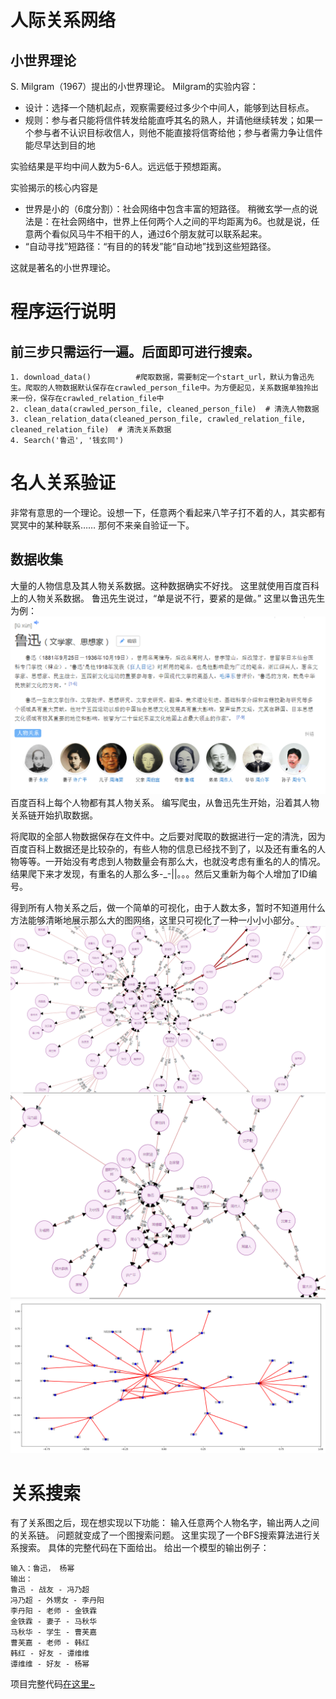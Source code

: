 
# 人际关系网络

## 小世界理论
S. Milgram（1967）提出的小世界理论。
Milgram的实验内容：
+ 设计：选择一个随机起点，观察需要经过多少个中间人，能够到达目标点。
+ 规则：参与者只能将信件转发给能直呼其名的熟人，并请他继续转发；如果一个参与者不认识目标收信人，则他不能直接将信寄给他；参与者需力争让信件能尽早达到目的地

实验结果是平均中间人数为5-6人。远远低于预想距离。

实验揭示的核心内容是
+ 世界是小的（6度分割）：社会网络中包含丰富的短路径。
稍微玄学一点的说法是：在社会网络中，世界上任何两个人之间的平均距离为6。也就是说，任意两个看似风马牛不相干的人，通过6个朋友就可以联系起来。
+ “自动寻找”短路径：“有目的的转发”能“自动地”找到这些短路径。

这就是著名的小世界理论。

# 程序运行说明
## 前三步只需运行一遍。后面即可进行搜索。

	1. download_data()			#爬取数据，需要制定一个start_url，默认为鲁迅先生。爬取的人物数据默认保存在crawled_person_file中。为方便起见，关系数据单独拎出来一份，保存在crawled_relation_file中
	2. clean_data(crawled_person_file, cleaned_person_file)  # 清洗人物数据
	3. clean_relation_data(cleaned_person_file, crawled_relation_file, cleaned_relation_file)  # 清洗关系数据
	4. Search('鲁迅', '钱玄同')


# 名人关系验证
非常有意思的一个理论。设想一下，任意两个看起来八竿子打不着的人，其实都有冥冥中的某种联系……
那何不来亲自验证一下。

## 数据收集
大量的人物信息及其人物关系数据。这种数据确实不好找。
这里就使用百度百科上的人物关系数据。
鲁迅先生说过，“单是说不行，要紧的是做。”
这里以鲁迅先生为例：
![百度百科-鲁迅](https://github.com/LHYxx/LHYxx.github.io/blob/master/2020/03/04/%E5%90%8D%E4%BA%BA%E5%85%B3%E7%B3%BB%E5%9B%BE%E9%89%B4-%E5%B0%8F%E4%B8%96%E7%95%8C%E7%90%86%E8%AE%BA/%E7%99%BE%E5%BA%A6%E7%99%BE%E7%A7%91-%E9%B2%81%E8%BF%85.PNG "百度百科-鲁迅")
百度百科上每个人物都有其人物关系。
编写爬虫，从鲁迅先生开始，沿着其人物关系链开始扒取数据。

将爬取的全部人物数据保存在文件中。之后要对爬取的数据进行一定的清洗，因为百度百科上数据还是比较杂的，有些人物的信息已经找不到了，以及还有重名的人物等等。一开始没有考虑到人物数量会有那么大，也就没考虑有重名的人的情况。结果爬下来才发现，有重名的人那么多-\_-||。。。然后又重新为每个人增加了ID编号。

得到所有人物关系之后，做一个简单的可视化，由于人数太多，暂时不知道用什么方法能够清晰地展示那么大的图网络，这里只可视化了一种一小小小部分。
![关系1](https://github.com/LHYxx/LHYxx.github.io/blob/master/2020/03/04/%E5%90%8D%E4%BA%BA%E5%85%B3%E7%B3%BB%E5%9B%BE%E9%89%B4-%E5%B0%8F%E4%B8%96%E7%95%8C%E7%90%86%E8%AE%BA/%E5%85%B3%E7%B3%BB1.PNG "关系1")
![关系2](https://github.com/LHYxx/LHYxx.github.io/blob/master/2020/03/04/%E5%90%8D%E4%BA%BA%E5%85%B3%E7%B3%BB%E5%9B%BE%E9%89%B4-%E5%B0%8F%E4%B8%96%E7%95%8C%E7%90%86%E8%AE%BA/%E5%85%B3%E7%B3%BB2.PNG "关系2")
![关系3](https://github.com/LHYxx/LHYxx.github.io/blob/master/2020/03/04/%E5%90%8D%E4%BA%BA%E5%85%B3%E7%B3%BB%E5%9B%BE%E9%89%B4-%E5%B0%8F%E4%B8%96%E7%95%8C%E7%90%86%E8%AE%BA/%E5%85%B3%E7%B3%BB3.PNG "关系3")

# 关系搜索
有了关系图之后，现在想实现以下功能：
输入任意两个人物名字，输出两人之间的关系链。
问题就变成了一个图搜索问题。
这里实现了一个BFS搜索算法进行关系搜索。
具体的完整代码在下面给出。
给出一个模型的输出例子：
```
输入：鲁迅， 杨幂
输出：
鲁迅 - 战友 - 冯乃超
冯乃超 - 外甥女 - 李丹阳
李丹阳 - 老师 - 金铁霖
金铁霖 - 妻子 - 马秋华
马秋华 - 学生 - 曹芙嘉
曹芙嘉 - 老师 - 韩红
韩红 - 好友 - 谭维维
谭维维 - 好友 - 杨幂
```
项目完整代码[在这里~](https://github.com/LHYxx/SmallWorld)